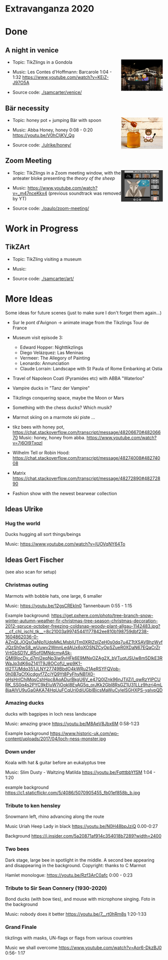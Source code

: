 # Extravanganza 2020

# Done

## A night in venice

<img align="right" src="./storyboard/previews/venice.png" height="100">

- Topic: TikZlings in a Gondola 

- Music: Les Contes d'Hoffmann: Barcarole 1:04 - 1:32 https://www.youtube.com/watch?v=KEiZ-J97O5A

- Source code: [./samcarter/venice/](https://github.com/samcarter/Extravaganza2020/tree/master/samcarter/venice)

## Bär necessity 

<img align="right" src="./storyboard/previews/honey.png" height="100">

- Topic: honey pot + jumping Bär with spoon

- Music: Abba Honey, honey 0:08 - 0:20 https://youtu.be/V0hCIjKV_Qg 

- Source code: [./ulrike/honey/](https://github.com/samcarter/Extravaganza2020/tree/master/ulrike/honey)

## Zoom Meeting

<img align="right" src="./storyboard/previews/tikzlings-meeting.png" height="100">

- Topic: TikZlings in a Zoom meeting window, with the anteater bloke presenting the _theory of the sheep_

- Music: https://www.youtube.com/watch?v=_m47nceKkx4 (previous soundtrack was removed by YT)

- Source code: [./paulo/zoom-meeting/](https://github.com/samcarter/Extravaganza2020/tree/master/paulo/zoom-meeting)

# Work in Progress

## TikZArt

- Topic: TikZling visiting a museum

- Music: 

- Source code: [./samcarter/art/](https://github.com/samcarter/Extravaganza2020/tree/master/samcarter/art)


# More Ideas


Some ideas for future scenes (just to make sure I don't forget them again...)

- Sur le pont d'Avignon -> animate image from the Tikzlings Tour de France

- Museum visit episode 3: 
  - Edward Hopper: Nighttikzlings
  - Diego Velázquez: Las Meninas 
  - Vermeer: The Allegory of Painting
  - Leonardo: Annunciation
  - Claude Lorrain: Landscape with St Paula of Rome Embarking at Ostia
  
- Travel of Napoleon Coati (Pyramides etc) with ABBA "Waterloo"

- Vampire ducks in "Tanz der Vampire"

- Tikzlings conquering space, maybe the Moon or Mars

- Something with the chess ducks? Which musik?

- Marmot skiing on a marmote ski piste ...

- tikz bees with honey pot, https://chat.stackoverflow.com/transcript/message/48206670#48206670
  Music: honey, honey from abba. https://www.youtube.com/watch?v=7j6OI9TxqzI
 
- Wilhelm Tell or Robin Hood: https://chat.stackoverflow.com/transcript/message/48274008#48274008

- Matrix https://chat.stackoverflow.com/transcript/message/48272890#48272890
 
- Fashion show with the newest bearwear collection

## Ideas Ulrike

### Hug the world 

Ducks hugging all sort things/beings

Music: https://www.youtube.com/watch?v=IUOVqNY64To

## Ideas Gert Fischer

(see also scan for setup)

### Christmas outing

Marmots with bobble hats, one large, 6 smaller

Music: https://youtu.be/12gsCREkIn0  Tannenbaum 0:55 - 1:15

Example background:
https://get.pxhere.com/photo/tree-branch-snow-winter-autumn-weather-fir-christmas-tree-season-christmas-decoration-2012-spruce-october-freezing-coldsnap-woody-plant-allgau-1142483.jpg?__cf_chl_jschl_tk__=8c21003a99745441177842ee810b198759dbf238-1604862036-0-AZnQLJOQsOaNlp1UdpMkLMsblUTm0XRlZpIZeH0s0dq7u4ZTtXSAVBhzWvfJQzSh0wS8_wUuwv2WmnLedAUx6oXOSNZCyOpSZueR0XDaN67EQaCrZrVrtGbSD1V_iR5of0MNdcmyASk-QMI9IocDv_d7ml2eqNp3iw9vHFk6E9MNxOZAg2X_bVTuqtJSUw8m5DlkE3RWaJp3dK6qZ141T9J8OCofU_wp9K1-tIl2T7JMdq351JLNY27749BbdO4kWRu21AeRSYFQVpb-0h0B7qCfXicdgyf7ZciYQ9Yt8PyFhyNB1X0-gHsHnlChjMqsCshHpc8AoADurBkgU6V_e47Q0lZnk96nJTjlZj1_qwRzYIPCURK_SS0q4s2PYC9kEIuW7iOokI8EyAG5q_orJKk2GbI8RsGZ1U31LLz9hzrj4mL8jaAIVU9uGa0AKA74HqUuFCqUri0diUGbIBjcsMaWuCylelSGHXPS-yalvpQD

### Amazing ducks

ducks with bagpipes in loch ness landscape

Music: amazing grace https://youtu.be/M8AeV8Jbx6M 0:58-1:23

Example background https://www.historic-uk.com/wp-content/uploads/2017/04/loch-ness-monster.jpg

### Down under

Koala with hat & guitar before an eukalyptus tree

Music: Slim Dusty - Waltzing Matilda https://youtu.be/FqtttbbYfSM 1:04 - 1:20

example background https://c1.staticflickr.com/5/4086/5070905455_fb01ef858b_b.jpg

### Tribute to ken hensley 

Snowmann left, rhino advancing along the route

Music Uriah Heep Lady in black https://youtu.be/N0H48bpJziQ 0.00-0:27

Background https://i.insider.com/5a20871af914c354018b7289?width=2400


### Two bees 

Dark stage, large bee in spotlight in the middle. A second bee
appearing and disappearing in the background. 
Copyright: thanks to C Marmot

Hamlet monologue: https://youtu.be/Rzf3ArC0afc 0:00 - 0:23

### Tribute to Sir Sean Connery (1930-2020)

Bond ducks (with bow ties), and mouse with microphone singing. Foto in
the background

Music: nobody does it better https://youtu.be/7__rt0hRm8s 1:20-1:33

### Grand Finale

tikzlings with masks, UN-flags or flags from various countries

Music we shall overcome https://www.youtube.com/watch?v=Aor6-DkzBJ0 0:56- 1:17


